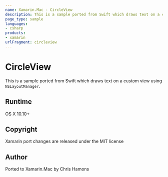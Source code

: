```yaml
---
name: Xamarin.Mac - CircleView
description: This is a sample ported from Swift which draws text on a custom view using NSLayoutManager. Runtime OS X 10.10+ Copyright Xamarin port changes are...
page_type: sample
languages:
- csharp
products:
- xamarin
urlFragment: circleview
---
```

# CircleView

This is a sample ported from Swift which draws text on a custom view using `NSLayoutManager`.

## Runtime
OS X 10.10+

## Copyright

Xamarin port changes are released under the MIT license

## Author

Ported to Xamarin.Mac by Chris Hamons

